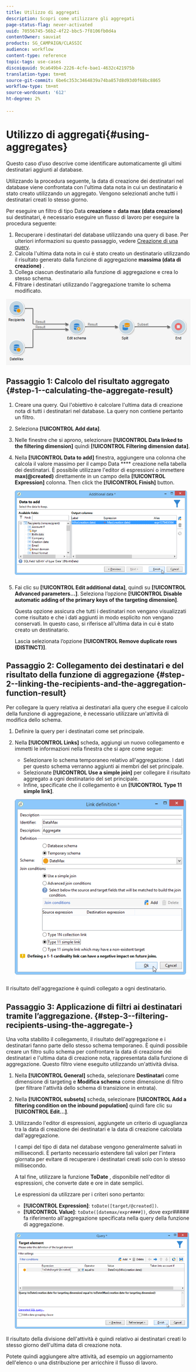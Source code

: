 ```yaml
---
title: Utilizzo di aggregati
description: Scopri come utilizzare gli aggregati
page-status-flag: never-activated
uuid: 70556745-56b2-4f22-bbc5-7f8106fb0d4a
contentOwner: sauviat
products: SG_CAMPAIGN/CLASSIC
audience: workflow
content-type: reference
topic-tags: use-cases
discoiquuid: 9ca649b4-2226-4cfe-bae1-4632c421975b
translation-type: tm+mt
source-git-commit: 6be6c353c3464839a74ba857d8d93d0f68bc8865
workflow-type: tm+mt
source-wordcount: '612'
ht-degree: 2%

---
```



# Utilizzo di aggregati{#using-aggregates}

Questo caso d’uso descrive come identificare automaticamente gli ultimi destinatari aggiunti al database.

Utilizzando la procedura seguente, la data di creazione dei destinatari nel database viene confrontata con l&#39;ultima data nota in cui un destinatario è stato creato utilizzando un aggregato. Vengono selezionati anche tutti i destinatari creati lo stesso giorno.

Per eseguire un filtro di tipo Data **creazione = data max (data creazione)** sui destinatari, è necessario eseguire un flusso di lavoro per eseguire la procedura seguente:

1. Recuperare i destinatari del database utilizzando una query di base. Per ulteriori informazioni su questo passaggio, vedere [Creazione di una query](../../workflow/using/query.md#creating-a-query).
1. Calcola l&#39;ultima data nota in cui è stato creato un destinatario utilizzando il risultato generato dalla funzione di aggregazione **massima (data di creazione)** .
1. Collega ciascun destinatario alla funzione di aggregazione e crea lo stesso schema.
1. Filtrare i destinatari utilizzando l&#39;aggregazione tramite lo schema modificato.

![](assets/datamanagement_usecase_1.png)

## Passaggio 1: Calcolo del risultato aggregato {#step-1--calculating-the-aggregate-result}

1. Creare una query. Qui l&#39;obiettivo è calcolare l&#39;ultima data di creazione nota di tutti i destinatari nel database. La query non contiene pertanto un filtro.
1. Seleziona **[!UICONTROL Add data]**.
1. Nelle finestre che si aprono, selezionare **[!UICONTROL Data linked to the filtering dimension]** quindi **[!UICONTROL Filtering dimension data]**.
1. Nella **[!UICONTROL Data to add]** finestra, aggiungere una colonna che calcola il valore massimo per il campo Data **** creazione nella tabella dei destinatari. È possibile utilizzare l&#39;editor di espressioni o immettere **max(@created)** direttamente in un campo della **[!UICONTROL Expression]** colonna. Then click the **[!UICONTROL Finish]** button.

   ![](assets/datamanagement_usecase_2.png)

1. Fai clic su **[!UICONTROL Edit additional data]**, quindi su **[!UICONTROL Advanced parameters...]**. Seleziona l’opzione **[!UICONTROL Disable automatic adding of the primary keys of the targeting dimension]**.

   Questa opzione assicura che tutti i destinatari non vengano visualizzati come risultato e che i dati aggiunti in modo esplicito non vengano conservati. In questo caso, si riferisce all&#39;ultima data in cui è stato creato un destinatario.

   Lascia selezionata l’opzione **[!UICONTROL Remove duplicate rows (DISTINCT)]**.

## Passaggio 2: Collegamento dei destinatari e del risultato della funzione di aggregazione {#step-2--linking-the-recipients-and-the-aggregation-function-result}

Per collegare la query relativa ai destinatari alla query che esegue il calcolo della funzione di aggregazione, è necessario utilizzare un&#39;attività di modifica dello schema.

1. Definire la query per i destinatari come set principale.
1. Nella **[!UICONTROL Links]** scheda, aggiungi un nuovo collegamento e immetti le informazioni nella finestra che si apre come segue:

   * Selezionare lo schema temporaneo relativo all&#39;aggregazione. I dati per questo schema verranno aggiunti ai membri del set principale.
   * Selezionate **[!UICONTROL Use a simple join]** per collegare il risultato aggregato a ogni destinatario del set principale.
   * Infine, specificate che il collegamento è un **[!UICONTROL Type 11 simple link]**.

   ![](assets/datamanagement_usecase_3.png)

Il risultato dell&#39;aggregazione è quindi collegato a ogni destinatario.

## Passaggio 3: Applicazione di filtri ai destinatari tramite l’aggregazione. {#step-3--filtering-recipients-using-the-aggregate-}

Una volta stabilito il collegamento, il risultato dell&#39;aggregazione e i destinatari fanno parte dello stesso schema temporaneo. È quindi possibile creare un filtro sullo schema per confrontare la data di creazione dei destinatari e l&#39;ultima data di creazione nota, rappresentata dalla funzione di aggregazione. Questo filtro viene eseguito utilizzando un&#39;attività divisa.

1. Nella **[!UICONTROL General]** scheda, selezionare **Destinatari** come dimensione di targeting e **Modifica schema** come dimensione di filtro (per filtrare l&#39;attività dello schema di transizione in entrata).
1. Nella **[!UICONTROL subsets]** scheda, selezionare **[!UICONTROL Add a filtering condition on the inbound population]** quindi fare clic su **[!UICONTROL Edit...]**.
1. Utilizzando l&#39;editor di espressioni, aggiungete un criterio di uguaglianza tra la data di creazione dei destinatari e la data di creazione calcolata dall&#39;aggregazione.

   I campi del tipo di data nel database vengono generalmente salvati in millisecondi. È pertanto necessario estendere tali valori per l&#39;intera giornata per evitare di recuperare i destinatari creati solo con lo stesso millisecondo.

   A tal fine, utilizzare la funzione **ToDate** , disponibile nell&#39;editor di espressioni, che converte date e ore in date semplici.

   Le espressioni da utilizzare per i criteri sono pertanto:

   * **[!UICONTROL Expression]**: `toDate([target/@created])`.
   * **[!UICONTROL Value]**: `toDate([datemax/expr####])`, dove expr##### fa riferimento all&#39;aggregazione specificata nella query della funzione di aggregazione.

   ![](assets/datamanagement_usecase_4.png)

Il risultato della divisione dell&#39;attività è quindi relativo ai destinatari creati lo stesso giorno dell&#39;ultima data di creazione nota.

Potete quindi aggiungere altre attività, ad esempio un aggiornamento dell&#39;elenco o una distribuzione per arricchire il flusso di lavoro.
